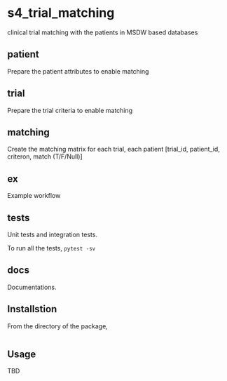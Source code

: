 # s4_trial_matching
clinical trial matching with the patients in MSDW based databases

## patient
Prepare the patient attributes to enable matching

## trial
Prepare the trial criteria to enable matching

## matching
Create the matching matrix for each trial, each patient [trial_id, patient_id, criteron, match (T/F/Null)]

## ex
Example workflow

## tests
Unit tests and integration tests.

To run all the tests,
```pytest -sv```

## docs
Documentations.

## Installstion
From the directory of the package,
``` pip install .
```

## Usage
TBD

